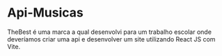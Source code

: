 # Api-Musicas
TheBest é uma marca a qual desenvolvi para um trabalho escolar onde deveríamos criar uma api e desenvolver um site utilizando React JS com Vite.
